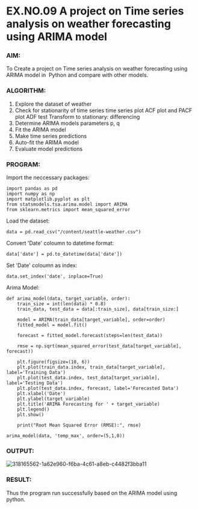 # EX.NO.09        A project on Time series analysis on weather forecasting using ARIMA model 

### AIM:
To Create a project on Time series analysis on weather forecasting using ARIMA model in  Python and compare with other models.
### ALGORITHM:
1. Explore the dataset of weather 
2. Check for stationarity of time series time series plot
   ACF plot and PACF plot
   ADF test
   Transform to stationary: differencing
3. Determine ARIMA models parameters p, q
4. Fit the ARIMA model
5. Make time series predictions
6. Auto-fit the ARIMA model
7. Evaluate model predictions
### PROGRAM:

Import the neccessary packages:

```
import pandas as pd
import numpy as np
import matplotlib.pyplot as plt
from statsmodels.tsa.arima.model import ARIMA
from sklearn.metrics import mean_squared_error
```

Load the dataset:

```
data = pd.read_csv("/content/seattle-weather.csv")
```

Convert 'Date' coloumn to datetime format:

```
data['date'] = pd.to_datetime(data['date'])
```

Set 'Date' coloumn as index:

```
data.set_index('date', inplace=True)
```

Arima Model:

```
def arima_model(data, target_variable, order):
    train_size = int(len(data) * 0.8)
    train_data, test_data = data[:train_size], data[train_size:]

    model = ARIMA(train_data[target_variable], order=order)
    fitted_model = model.fit()

    forecast = fitted_model.forecast(steps=len(test_data))

    rmse = np.sqrt(mean_squared_error(test_data[target_variable], forecast))

    plt.figure(figsize=(10, 6))
    plt.plot(train_data.index, train_data[target_variable], label='Training Data')
    plt.plot(test_data.index, test_data[target_variable], label='Testing Data')
    plt.plot(test_data.index, forecast, label='Forecasted Data')
    plt.xlabel('Date')
    plt.ylabel(target_variable)
    plt.title('ARIMA Forecasting for ' + target_variable)
    plt.legend()
    plt.show()

    print("Root Mean Squared Error (RMSE):", rmse)

arima_model(data, 'temp_max', order=(5,1,0))

```


### OUTPUT:

![318165562-1a62e960-f6ba-4c61-a8eb-c4482f3bba11](https://github.com/LokeshRajamani/TSA_EX9/assets/120544804/aac85894-ba7c-40aa-996a-c97ba920fa9d)


### RESULT:
Thus the program run successfully based on the ARIMA model using python.
